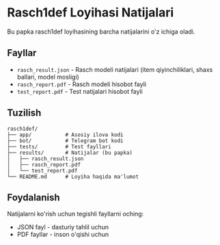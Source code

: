 # Rasch1def Loyihasi Natijalari

Bu papka rasch1def loyihasining barcha natijalarini o'z ichiga oladi.

## Fayllar

- `rasch_result.json` - Rasch modeli natijalari (item qiyinchiliklari, shaxs ballari, model mosligi)
- `rasch_report.pdf` - Rasch modeli hisobot fayli
- `test_report.pdf` - Test natijalari hisobot fayli

## Tuzilish

```
rasch1def/
├── app/           # Asosiy ilova kodi
├── bot/           # Telegram bot kodi
├── tests/         # Test fayllari
├── results/       # Natijalar (bu papka)
│   ├── rasch_result.json
│   ├── rasch_report.pdf
│   └── test_report.pdf
└── README.md      # Loyiha haqida ma'lumot
```

## Foydalanish

Natijalarni ko'rish uchun tegishli fayllarni oching:
- JSON fayl - dasturiy tahlil uchun
- PDF fayllar - inson o'qishi uchun

